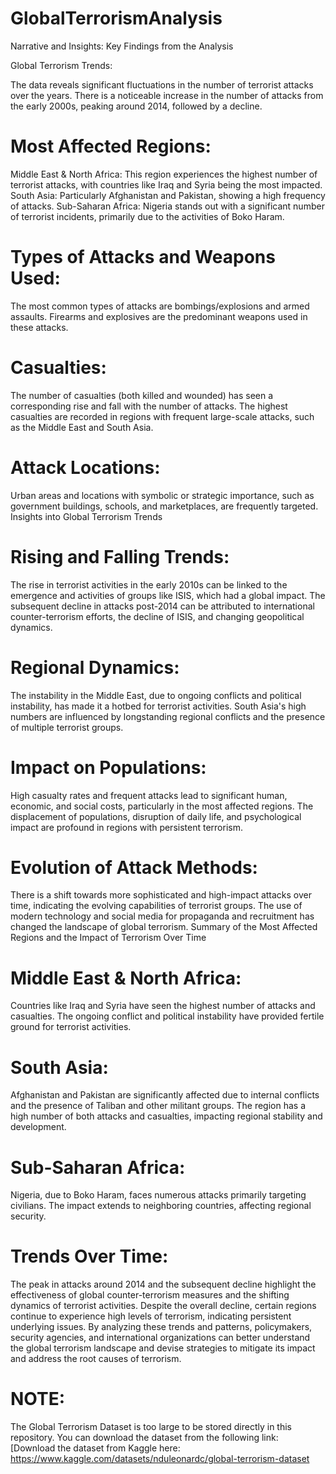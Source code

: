 # GlobalTerrorismAnalysis
Narrative and Insights:
Key Findings from the Analysis

Global Terrorism Trends:

The data reveals significant fluctuations in the number of terrorist attacks over the years.
There is a noticeable increase in the number of attacks from the early 2000s, peaking around 2014, followed by a decline.

# Most Affected Regions:

Middle East & North Africa: This region experiences the highest number of terrorist attacks, with countries like Iraq and Syria being the most impacted.
South Asia: Particularly Afghanistan and Pakistan, showing a high frequency of attacks.
Sub-Saharan Africa: Nigeria stands out with a significant number of terrorist incidents, primarily due to the activities of Boko Haram.

# Types of Attacks and Weapons Used:

The most common types of attacks are bombings/explosions and armed assaults.
Firearms and explosives are the predominant weapons used in these attacks.

# Casualties:

The number of casualties (both killed and wounded) has seen a corresponding rise and fall with the number of attacks.
The highest casualties are recorded in regions with frequent large-scale attacks, such as the Middle East and South Asia.

# Attack Locations:

Urban areas and locations with symbolic or strategic importance, such as government buildings, schools, and marketplaces, are frequently targeted.
Insights into Global Terrorism Trends

# Rising and Falling Trends:

The rise in terrorist activities in the early 2010s can be linked to the emergence and activities of groups like ISIS, which had a global impact.
The subsequent decline in attacks post-2014 can be attributed to international counter-terrorism efforts, the decline of ISIS, and changing geopolitical dynamics.

# Regional Dynamics:

The instability in the Middle East, due to ongoing conflicts and political instability, has made it a hotbed for terrorist activities.
South Asia's high numbers are influenced by longstanding regional conflicts and the presence of multiple terrorist groups.

# Impact on Populations:

High casualty rates and frequent attacks lead to significant human, economic, and social costs, particularly in the most affected regions.
The displacement of populations, disruption of daily life, and psychological impact are profound in regions with persistent terrorism.

# Evolution of Attack Methods:

There is a shift towards more sophisticated and high-impact attacks over time, indicating the evolving capabilities of terrorist groups.
The use of modern technology and social media for propaganda and recruitment has changed the landscape of global terrorism.
Summary of the Most Affected Regions and the Impact of Terrorism Over Time

# Middle East & North Africa:

Countries like Iraq and Syria have seen the highest number of attacks and casualties.
The ongoing conflict and political instability have provided fertile ground for terrorist activities.

# South Asia:

Afghanistan and Pakistan are significantly affected due to internal conflicts and the presence of Taliban and other militant groups.
The region has a high number of both attacks and casualties, impacting regional stability and development.

# Sub-Saharan Africa:

Nigeria, due to Boko Haram, faces numerous attacks primarily targeting civilians.
The impact extends to neighboring countries, affecting regional security.

# Trends Over Time:

The peak in attacks around 2014 and the subsequent decline highlight the effectiveness of global counter-terrorism measures and the shifting dynamics of terrorist activities.
Despite the overall decline, certain regions continue to experience high levels of terrorism, indicating persistent underlying issues.
By analyzing these trends and patterns, policymakers, security agencies, and international organizations can better understand the global terrorism landscape and devise strategies to mitigate its impact and address the root causes of terrorism.


# NOTE:
The Global Terrorism Dataset is too large to be stored directly in this repository. You can download the dataset from the following link:  [Download the dataset from Kaggle here: https://www.kaggle.com/datasets/nduleonardc/global-terrorism-dataset
